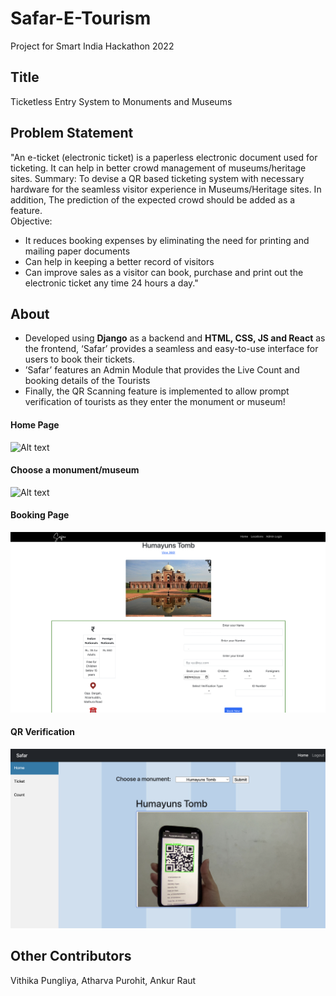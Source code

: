 # Safar-E-Tourism

Project for Smart India Hackathon 2022

## Title
Ticketless Entry System to Monuments and Museums

## Problem Statement
"An e-ticket (electronic ticket) is a paperless electronic document used for ticketing. It can help in better crowd management of museums/heritage sites. Summary: To devise a QR based ticketing system with necessary hardware for the seamless visitor experience in Museums/Heritage sites. In addition, The prediction of the expected crowd should be added as a feature. 
<br>
Objective: 
- It reduces booking expenses by eliminating the need for printing and mailing paper documents  
- Can help in keeping a better record of visitors 
- Can improve sales as a visitor can book, purchase and print out the electronic ticket any time 24 hours a day."

## About 
- Developed using **Django** as a backend and **HTML, CSS, JS and React** as the frontend, ‘Safar’ provides a seamless and easy-to-use interface for users to book their tickets.
- ’Safar’ features an Admin Module that provides the Live Count and booking details of the Tourists
- Finally, the QR Scanning feature is implemented to allow prompt verification of tourists as they enter the monument or museum!

#### Home Page
![Alt text](/media/home.png "Home Page")

#### Choose a monument/museum
![Alt text](/media/monuments.png "")

#### Booking Page
![Alt text](/media/book.png "Book")

#### QR Verification
![Alt text](/media/verify.png "Verify")

## Other Contributors
Vithika Pungliya, Atharva Purohit, Ankur Raut
